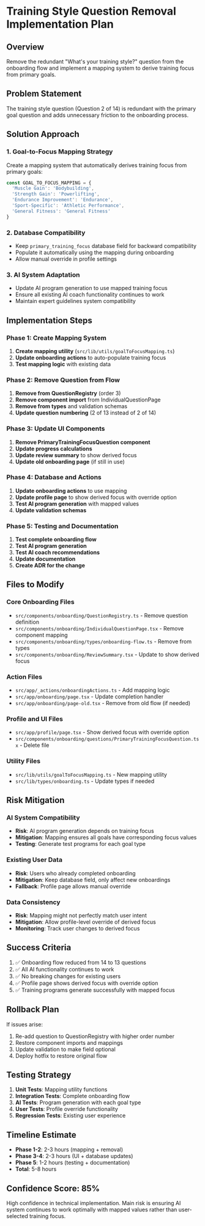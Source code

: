 # Training Style Question Removal Implementation Plan

## Overview
Remove the redundant "What's your training style?" question from the onboarding flow and implement a mapping system to derive training focus from primary goals.

## Problem Statement
The training style question (Question 2 of 14) is redundant with the primary goal question and adds unnecessary friction to the onboarding process.

## Solution Approach

### 1. Goal-to-Focus Mapping Strategy
Create a mapping system that automatically derives training focus from primary goals:

```typescript
const GOAL_TO_FOCUS_MAPPING = {
  'Muscle Gain': 'Bodybuilding',
  'Strength Gain': 'Powerlifting', 
  'Endurance Improvement': 'Endurance',
  'Sport-Specific': 'Athletic Performance',
  'General Fitness': 'General Fitness'
}
```

### 2. Database Compatibility
- Keep `primary_training_focus` database field for backward compatibility
- Populate it automatically using the mapping during onboarding
- Allow manual override in profile settings

### 3. AI System Adaptation
- Update AI program generation to use mapped training focus
- Ensure all existing AI coach functionality continues to work
- Maintain expert guidelines system compatibility

## Implementation Steps

### Phase 1: Create Mapping System
1. **Create mapping utility** (`src/lib/utils/goalToFocusMapping.ts`)
2. **Update onboarding actions** to auto-populate training focus
3. **Test mapping logic** with existing data

### Phase 2: Remove Question from Flow
1. **Remove from QuestionRegistry** (order 3)
2. **Remove component import** from IndividualQuestionPage
3. **Remove from types** and validation schemas
4. **Update question numbering** (2 of 13 instead of 2 of 14)

### Phase 3: Update UI Components
1. **Remove PrimaryTrainingFocusQuestion component**
2. **Update progress calculations** 
3. **Update review summary** to show derived focus
4. **Update old onboarding page** (if still in use)

### Phase 4: Database and Actions
1. **Update onboarding actions** to use mapping
2. **Update profile page** to show derived focus with override option
3. **Test AI program generation** with mapped values
4. **Update validation schemas**

### Phase 5: Testing and Documentation
1. **Test complete onboarding flow**
2. **Test AI program generation**
3. **Test AI coach recommendations**
4. **Update documentation**
5. **Create ADR for the change**

## Files to Modify

### Core Onboarding Files
- `src/components/onboarding/QuestionRegistry.ts` - Remove question definition
- `src/components/onboarding/IndividualQuestionPage.tsx` - Remove component mapping
- `src/components/onboarding/types/onboarding-flow.ts` - Remove from types
- `src/components/onboarding/ReviewSummary.tsx` - Update to show derived focus

### Action Files
- `src/app/_actions/onboardingActions.ts` - Add mapping logic
- `src/app/onboarding/page.tsx` - Update completion handler
- `src/app/onboarding/page-old.tsx` - Remove from old flow (if needed)

### Profile and UI Files
- `src/app/profile/page.tsx` - Show derived focus with override option
- `src/components/onboarding/questions/PrimaryTrainingFocusQuestion.tsx` - Delete file

### Utility Files
- `src/lib/utils/goalToFocusMapping.ts` - New mapping utility
- `src/lib/types/onboarding.ts` - Update types if needed

## Risk Mitigation

### AI System Compatibility
- **Risk**: AI program generation depends on training focus
- **Mitigation**: Mapping ensures all goals have corresponding focus values
- **Testing**: Generate test programs for each goal type

### Existing User Data
- **Risk**: Users who already completed onboarding
- **Mitigation**: Keep database field, only affect new onboardings
- **Fallback**: Profile page allows manual override

### Data Consistency
- **Risk**: Mapping might not perfectly match user intent
- **Mitigation**: Allow profile-level override of derived focus
- **Monitoring**: Track user changes to derived focus

## Success Criteria
1. ✅ Onboarding flow reduced from 14 to 13 questions
2. ✅ All AI functionality continues to work
3. ✅ No breaking changes for existing users
4. ✅ Profile page shows derived focus with override option
5. ✅ Training programs generate successfully with mapped focus

## Rollback Plan
If issues arise:
1. Re-add question to QuestionRegistry with higher order number
2. Restore component imports and mappings
3. Update validation to make field optional
4. Deploy hotfix to restore original flow

## Testing Strategy
1. **Unit Tests**: Mapping utility functions
2. **Integration Tests**: Complete onboarding flow
3. **AI Tests**: Program generation with each goal type
4. **User Tests**: Profile override functionality
5. **Regression Tests**: Existing user experience

## Timeline Estimate
- **Phase 1-2**: 2-3 hours (mapping + removal)
- **Phase 3-4**: 2-3 hours (UI + database updates)  
- **Phase 5**: 1-2 hours (testing + documentation)
- **Total**: 5-8 hours

## Confidence Score: 85%
High confidence in technical implementation. Main risk is ensuring AI system continues to work optimally with mapped values rather than user-selected training focus. 